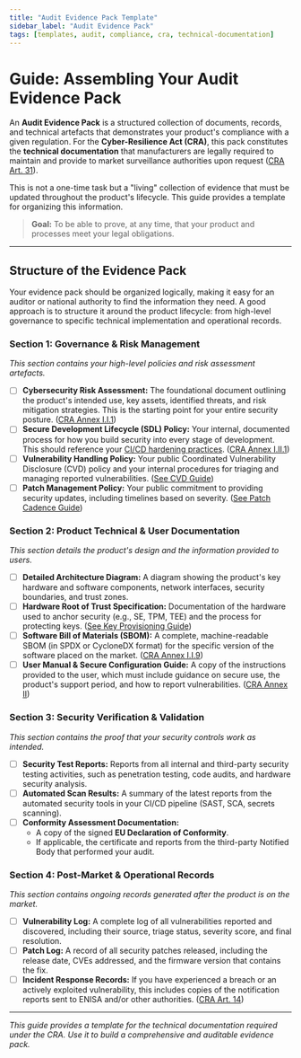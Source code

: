 ```yaml
---
title: "Audit Evidence Pack Template"
sidebar_label: "Audit Evidence Pack"
tags: [templates, audit, compliance, cra, technical-documentation]
---
```

# Guide: Assembling Your Audit Evidence Pack

An **Audit Evidence Pack** is a structured collection of documents, records, and technical artefacts that demonstrates your product's compliance with a given regulation. For the **Cyber-Resilience Act (CRA)**, this pack constitutes the **technical documentation** that manufacturers are legally required to maintain and provide to market surveillance authorities upon request ([CRA Art. 31][cra_art31]).

This is not a one-time task but a "living" collection of evidence that must be updated throughout the product's lifecycle. This guide provides a template for organizing this information.

> **Goal:** To be able to prove, at any time, that your product and processes meet your legal obligations.

---

## Structure of the Evidence Pack

Your evidence pack should be organized logically, making it easy for an auditor or national authority to find the information they need. A good approach is to structure it around the product lifecycle: from high-level governance to specific technical implementation and operational records.

### Section 1: Governance & Risk Management
_This section contains your high-level policies and risk assessment artefacts._

-   [ ] **Cybersecurity Risk Assessment:** The foundational document outlining the product's intended use, key assets, identified threats, and risk mitigation strategies. This is the starting point for your entire security posture. ([CRA Annex I.I.1][cra_annexI_partI])
-   [ ] **Secure Development Lifecycle (SDL) Policy:** Your internal, documented process for how you build security into every stage of development. This should reference your [CI/CD hardening practices](../implementation/operate-phase/cicd-hardening.md). ([CRA Annex I.II.1][cra_annexI_partII])
-   [ ] **Vulnerability Handling Policy:** Your public Coordinated Vulnerability Disclosure (CVD) policy and your internal procedures for triaging and managing reported vulnerabilities. ([See CVD Guide](../implementation/operate-phase/vulnerability-disclosure.md))
-   [ ] **Patch Management Policy:** Your public commitment to providing security updates, including timelines based on severity. ([See Patch Cadence Guide](../implementation/operate-phase/patch-cadence.md))

### Section 2: Product Technical & User Documentation
_This section details the product's design and the information provided to users._

-   [ ] **Detailed Architecture Diagram:** A diagram showing the product's key hardware and software components, network interfaces, security boundaries, and trust zones.
-   [ ] **Hardware Root of Trust Specification:** Documentation of the hardware used to anchor security (e.g., SE, TPM, TEE) and the process for protecting keys. ([See Key Provisioning Guide](../implementation/build-phase/key-provisioning.md))
-   [ ] **Software Bill of Materials (SBOM):** A complete, machine-readable SBOM (in SPDX or CycloneDX format) for the specific version of the software placed on the market. ([CRA Annex I.I.9][cra_annexI_partI])
-   [ ] **User Manual & Secure Configuration Guide:** A copy of the instructions provided to the user, which must include guidance on secure use, the product's support period, and how to report vulnerabilities. ([CRA Annex II][cra_annexII])

### Section 3: Security Verification & Validation
_This section contains the proof that your security controls work as intended._

-   [ ] **Security Test Reports:** Reports from all internal and third-party security testing activities, such as penetration testing, code audits, and hardware security analysis.
-   [ ] **Automated Scan Results:** A summary of the latest reports from the automated security tools in your CI/CD pipeline (SAST, SCA, secrets scanning).
-   [ ] **Conformity Assessment Documentation:**
    -   A copy of the signed **EU Declaration of Conformity**.
    -   If applicable, the certificate and reports from the third-party Notified Body that performed your audit.

### Section 4: Post-Market & Operational Records
_This section contains ongoing records generated after the product is on the market._

-   [ ] **Vulnerability Log:** A complete log of all vulnerabilities reported and discovered, including their source, triage status, severity score, and final resolution.
-   [ ] **Patch Log:** A record of all security patches released, including the release date, CVEs addressed, and the firmware version that contains the fix.
-   [ ] **Incident Response Records:** If you have experienced a breach or an actively exploited vulnerability, this includes copies of the notification reports sent to ENISA and/or other authorities. ([CRA Art. 14][cra_art14])

---

*This guide provides a template for the technical documentation required under the CRA. Use it to build a comprehensive and auditable evidence pack.*

[cra_art14]: /docs/standards/cra-overview#4core-manufacturer-obligations "CRA Article 14 – Reporting obligations of manufacturers"
[cra_art31]: /docs/standards/cra-overview#4core-manufacturer-obligations "CRA Article 31 – Technical documentation"
[cra_annexI_partI]: /docs/standards/cra-overview#5secure-by-design-engineering-benchmarks-annex-i-deep-dive "CRA Annex I, Part I – Security requirements relating to the properties of products with digital elements"
[cra_annexI_partII]: /docs/standards/cra-overview#5secure-by-design-engineering-benchmarks-annex-i-deep-dive "CRA Annex I, Part II – Vulnerability handling requirements"
[cra_annexII]: /docs/standards/cra-overview#5secure-by-design-engineering-benchmarks-annex-i-deep-dive "CRA Annex II – Information and instructions to the user" 